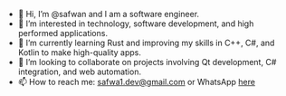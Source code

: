 - 👋 Hi, I’m @safwan and I am a software engineer.
- 👀 I’m interested in technology, software development, and high performed applications.
- 🌱 I’m currently learning Rust and improving my skills in C++, C#, and Kotlin to make high-quality apps.
- 💞️ I’m looking to collaborate on projects involving Qt development, C# integration, and web automation.
- 📫 How to reach me: [safwa1.dev@gmail.com](mailto:safwa1.dev@gmail.com) or WhatsApp [here](https://wa.me/967715058661)


<!---
safwa1/safwa1 is a ✨ special ✨ repository because its `README.md` (this file) appears on your GitHub profile.
You can click the Preview link to take a look at your changes.
--->
